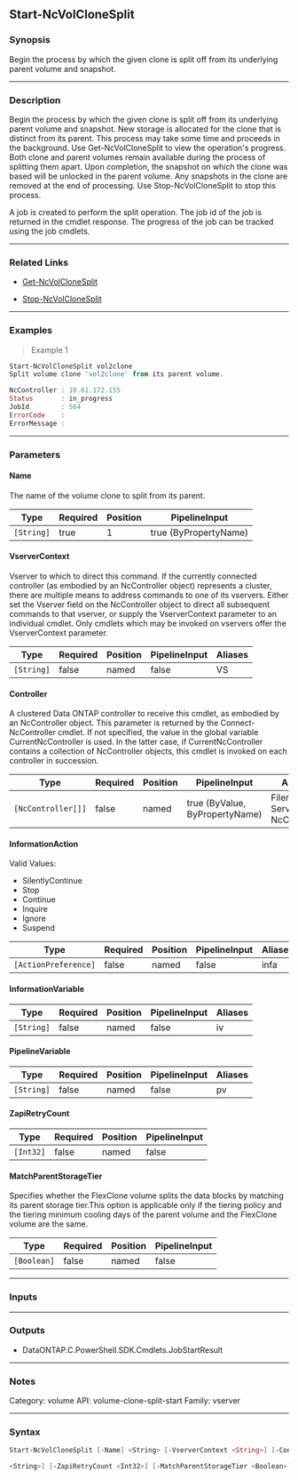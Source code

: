 Start-NcVolCloneSplit
---------------------

### Synopsis
Begin the process by which the given clone is split off from its underlying parent volume and snapshot.

---

### Description

Begin the process by which the given clone is split off from its underlying parent volume and snapshot.  New storage is allocated for the clone that is distinct from its parent. This process may take some time and proceeds in the background.  Use Get-NcVolCloneSplit to view the operation's progress.  Both clone and parent volumes remain available during the process of splitting them apart.  Upon completion, the snapshot on which the clone was based will be unlocked in the parent volume.  Any snapshots in the clone are removed at the end of processing.  Use Stop-NcVolCloneSplit to stop this process.

A job is created to perform the split operation. The job id of the job is returned in the cmdlet response. The progress of the job can be tracked using the job cmdlets.

---

### Related Links
* [Get-NcVolCloneSplit](Get-NcVolCloneSplit)

* [Stop-NcVolCloneSplit](Stop-NcVolCloneSplit)

---

### Examples
> Example 1

```PowerShell
Start-NcVolCloneSplit vol2clone
Split volume clone 'vol2clone' from its parent volume.

NcController : 10.61.172.155
Status       : in_progress
JobId        : 564
ErrorCode    :
ErrorMessage :

```

---

### Parameters
#### **Name**
The name of the volume clone to split from its parent.

|Type      |Required|Position|PipelineInput        |
|----------|--------|--------|---------------------|
|`[String]`|true    |1       |true (ByPropertyName)|

#### **VserverContext**
Vserver to which to direct this command.  If the currently connected controller (as embodied by an NcController object) represents a cluster, there are multiple means to address commands to one of its vservers.  Either set the Vserver field on the NcController object to direct all subsequent commands to that vserver, or supply the VserverContext parameter to an individual cmdlet.  Only cmdlets which may be invoked on vservers offer the VserverContext parameter.

|Type      |Required|Position|PipelineInput|Aliases|
|----------|--------|--------|-------------|-------|
|`[String]`|false   |named   |false        |VS     |

#### **Controller**
A clustered Data ONTAP controller to receive this cmdlet, as embodied by an NcController object.  This parameter is returned by the Connect-NcController cmdlet.  If not specified, the value in the global variable CurrentNcController is used.  In the latter case, if CurrentNcController contains a collection of NcController objects, this cmdlet is invoked on each controller in succession.

|Type              |Required|Position|PipelineInput                 |Aliases                          |
|------------------|--------|--------|------------------------------|---------------------------------|
|`[NcController[]]`|false   |named   |true (ByValue, ByPropertyName)|Filer<br/>Server<br/>NcController|

#### **InformationAction**

Valid Values:

* SilentlyContinue
* Stop
* Continue
* Inquire
* Ignore
* Suspend

|Type                |Required|Position|PipelineInput|Aliases|
|--------------------|--------|--------|-------------|-------|
|`[ActionPreference]`|false   |named   |false        |infa   |

#### **InformationVariable**

|Type      |Required|Position|PipelineInput|Aliases|
|----------|--------|--------|-------------|-------|
|`[String]`|false   |named   |false        |iv     |

#### **PipelineVariable**

|Type      |Required|Position|PipelineInput|Aliases|
|----------|--------|--------|-------------|-------|
|`[String]`|false   |named   |false        |pv     |

#### **ZapiRetryCount**

|Type     |Required|Position|PipelineInput|
|---------|--------|--------|-------------|
|`[Int32]`|false   |named   |false        |

#### **MatchParentStorageTier**
Specifies whether the FlexClone volume splits the data blocks by matching its parent storage tier.This option is applicable only if the tiering policy and the tiering minimum cooling days of the parent volume and the FlexClone volume are the same.

|Type       |Required|Position|PipelineInput|
|-----------|--------|--------|-------------|
|`[Boolean]`|false   |named   |false        |

---

### Inputs

---

### Outputs
* DataONTAP.C.PowerShell.SDK.Cmdlets.JobStartResult

---

### Notes
Category: volume
API: volume-clone-split-start
Family: vserver

---

### Syntax
```PowerShell
Start-NcVolCloneSplit [-Name] <String> [-VserverContext <String>] [-Controller <NcController[]>] [-InformationAction <ActionPreference>] [-InformationVariable <String>] [-PipelineVariable 
```
```PowerShell
<String>] [-ZapiRetryCount <Int32>] [-MatchParentStorageTier <Boolean>] [<CommonParameters>]
```
